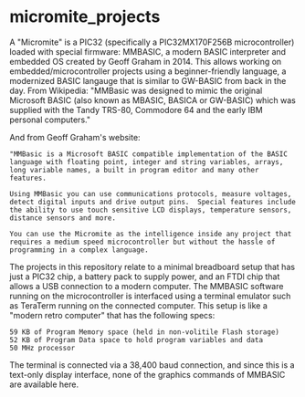 # micromite_projects
A "Micromite" is a PIC32 (specifically a PIC32MX170F256B microcontroller) loaded with special firmware: MMBASIC, a modern BASIC interpreter and embedded OS created by Geoff Graham in 2014. This allows working on embedded/microcontroller projects using a beginner-friendly language, a modernized BASIC langauge that is similar to GW-BASIC from back in the day. From Wikipedia: "MMBasic was designed to mimic the original Microsoft BASIC (also known as MBASIC, BASICA or GW-BASIC) which was supplied with the Tandy TRS-80, Commodore 64 and the early IBM personal computers."  

And from Geoff Graham's website: 

    "MMBasic is a Microsoft BASIC compatible implementation of the BASIC language with floating point, integer and string variables, arrays, long variable names, a built in program editor and many other features. 

    Using MMBasic you can use communications protocols, measure voltages, detect digital inputs and drive output pins.  Special features include the ability to use touch sensitive LCD displays, temperature sensors, distance sensors and more.

    You can use the Micromite as the intelligence inside any project that requires a medium speed microcontroller but without the hassle of programming in a complex language. 

The projects in this repository relate to a minimal breadboard setup that has just a PIC32 chip, a battery pack to supply power, and an FTDI chip that allows a USB connection to a modern computer. The MMBASIC software running on the microcontroller is interfaced using a terminal emulator such as TeraTerm running on the connected computer. This setup is like a "modern retro computer" that has the following specs:

    59 KB of Program Memory space (held in non-volitile Flash storage)
    52 KB of Program Data space to hold program variables and data
    50 MHz processor

The terminal is connected via a 38,400 baud connection, and since this is a text-only display interface, none of the graphics commands of MMBASIC are available here.
